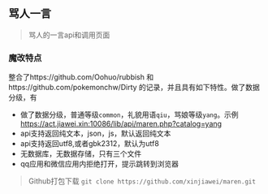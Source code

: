 ## 骂人一言

> 骂人的一言api和调用页面

### 魔改特点

整合了https://github.com/Oohuo/rubbish 和https://github.com/pokemonchw/Dirty 的记录，并且具有如下特性。做了数据分级，有
- 做了数据分级，普通等级`common`，礼貌用语`qiu`，骂娘等级`yang`。示例 https://act.jiawei.xin:10086/lib/api/maren.php?catalog=yang
- api支持返回纯文本，json，js，默认返回纯文本
- api支持返回utf8,或者gbk2312，默认为utf8
- 无数据库，无数据存储，只有三个文件
- qq应用和微信应用内拒绝打开，提示跳转到浏览器

> Github打包下载 `git clone https://github.com/xinjiawei/maren.git`

